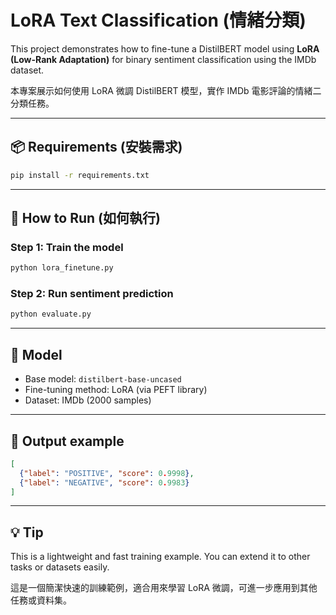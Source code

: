 # LoRA Text Classification (情緒分類)

This project demonstrates how to fine-tune a DistilBERT model using **LoRA (Low-Rank Adaptation)** for binary sentiment classification using the IMDb dataset.

本專案展示如何使用 LoRA 微調 DistilBERT 模型，實作 IMDb 電影評論的情緒二分類任務。

---

## 📦 Requirements (安裝需求)

```bash
pip install -r requirements.txt
```

---

## 🚀 How to Run (如何執行)

### Step 1: Train the model
```bash
python lora_finetune.py
```

### Step 2: Run sentiment prediction
```bash
python evaluate.py
```

---

## 🧠 Model

- Base model: `distilbert-base-uncased`
- Fine-tuning method: LoRA (via PEFT library)
- Dataset: IMDb (2000 samples)

---

## 📝 Output example

```json
[
  {"label": "POSITIVE", "score": 0.9998},
  {"label": "NEGATIVE", "score": 0.9983}
]
```

---

## 💡 Tip

This is a lightweight and fast training example. You can extend it to other tasks or datasets easily.

這是一個簡潔快速的訓練範例，適合用來學習 LoRA 微調，可進一步應用到其他任務或資料集。

